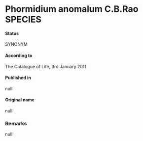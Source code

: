 # Phormidium anomalum C.B.Rao SPECIES

#### Status
SYNONYM

#### According to
The Catalogue of Life, 3rd January 2011

#### Published in
null

#### Original name
null

### Remarks
null